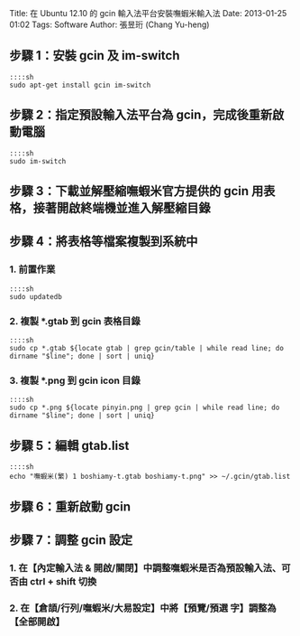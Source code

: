 Title: 在 Ubuntu 12.10 的 gcin 輸入法平台安裝嘸蝦米輸入法
Date: 2013-01-25 01:02
Tags: Software
Author: 張昱珩 (Chang Yu-heng)

## 步驟 1：安裝 gcin 及 im-switch

    ::::sh
    sudo apt-get install gcin im-switch

## 步驟 2：指定預設輸入法平台為 gcin，完成後重新啟動電腦

    ::::sh
    sudo im-switch

## 步驟 3：下載並解壓縮嘸蝦米官方提供的 gcin 用表格，接著開啟終端機並進入解壓縮目錄

## 步驟 4：將表格等檔案複製到系統中

### 1. 前置作業

    ::::sh
    sudo updatedb

### 2. 複製 \*.gtab 到 gcin 表格目錄

    ::::sh
    sudo cp *.gtab ${locate gtab | grep gcin/table | while read line; do dirname "$line"; done | sort | uniq}

### 3. 複製 \*.png 到 gcin icon 目錄

    ::::sh
    sudo cp *.png ${locate pinyin.png | grep gcin | while read line; do dirname "$line"; done | sort | uniq}

## 步驟 5：編輯 gtab.list

    ::::sh
    echo "嘸蝦米(繁) 1 boshiamy-t.gtab boshiamy-t.png" >> ~/.gcin/gtab.list

## 步驟 6：重新啟動 gcin

## 步驟 7：調整 gcin 設定

### 1. 在【內定輸入法 & 開啟/關閉】中調整嘸蝦米是否為預設輸入法、可否由 ctrl + shift 切換

### 2. 在【倉頡/行列/嘸蝦米/大易設定】中將【預覽/預選 字】調整為【全部開啟】
